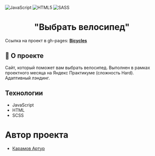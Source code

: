 ![JavaScript](https://img.shields.io/badge/javascript-%23323330.svg?style=for-the-badge&logo=javascript&logoColor=%23F7DF1E) ![HTML5](https://img.shields.io/badge/html5-%23E34F26.svg?style=for-the-badge&logo=html5&logoColor=white) ![SASS](https://img.shields.io/badge/SASS-hotpink.svg?style=for-the-badge&logo=SASS&logoColor=white)

<h1 align="center">
    "Выбрать велосипед"
</h1>

Ссылка на проект в gh-pages: **[Bicycles](https://arturkaramov.github.io/choose-a-bike/)**

## 📖 О проекте

Сайт, который поможет вам выбрать велосипед. Выполнен в рамках проектного месяца на Яндекс Практикуме (сложность Hard). Адаптивный лэндинг.

## Технологии

- JavaScript
- HTML
- SCSS

# Автор проекта

- [Карамов Артур](https://t.me/Karamyslo)
